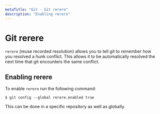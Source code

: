 ```yaml
---
metaTitle: "Git - Git rerere"
description: "Enabling rerere"
---
```


# Git rerere


`rerere` (reuse recorded resolution) allows you to tell git to remember how you resolved a hunk conflict. This allows it to be automatically resolved the next time that git encounters the same conflict.



## Enabling rerere


To enable `rerere` run the following command:

```git
$ git config --global rerere.enabled true

```

This can be done in a specific repository as well as globally.

